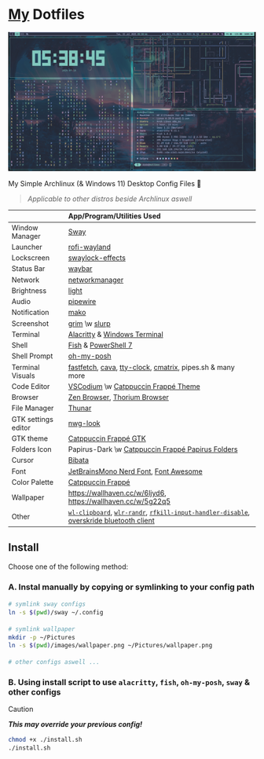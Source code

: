 # [My](https://github.com/ikhsan3adi) Dotfiles

![Preview](preview.png)

My Simple Archlinux (& Windows 11) Desktop Config Files 🍚

> _Applicable to other distros beside Archlinux aswell_

|                     | App/Program/Utilities Used                                                                                                                                                                                                                                                                  |
| :------------------ | :------------------------------------------------------------------------------------------------------------------------------------------------------------------------------------------------------------------------------------------------------------------------------------------ |
| Window Manager      | [Sway](https://swaywm.org/)                                                                                                                                                                                                                                                                 |
| Launcher            | [rofi-wayland](https://github.com/lbonn/rofi)                                                                                                                                                                                                                                               |
| Lockscreen          | [swaylock-effects](https://github.com/mortie/swaylock-effects)                                                                                                                                                                                                                              |
| Status Bar          | [waybar](https://github.com/Alexays/Waybar)                                                                                                                                                                                                                                                 |
| Network             | [networkmanager](https://archlinux.org/packages/?name=networkmanager)                                                                                                                                                                                                                       |
| Brightness          | [light](https://gitlab.com/dpeukert/light)                                                                                                                                                                                                                                                  |
| Audio               | [pipewire](https://pipewire.org/)                                                                                                                                                                                                                                                           |
| Notification        | [mako](https://github.com/emersion/mako)                                                                                                                                                                                                                                                    |
| Screenshot          | [grim](https://gitlab.freedesktop.org/emersion/grim) \w [slurp](https://github.com/emersion/slurp)                                                                                                                                                                                          |
| Terminal            | [Alacritty](https://github.com/alacritty/alacritty) & [Windows Terminal](https://github.com/microsoft/terminal)                                                                                                                                                                             |
| Shell               | [Fish](https://fishshell.com/) & [PowerShell 7](https://github.com/PowerShell/PowerShell)                                                                                                                                                                                                   |
| Shell Prompt        | [oh-my-posh](https://ohmyposh.dev/)                                                                                                                                                                                                                                                         |
| Terminal Visuals    | [fastfetch](https://github.com/fastfetch-cli/fastfetch/), [cava](https://github.com/karlstav/cava), [tty-clock](https://github.com/xorg62/tty-clock), [cmatrix](https://github.com/abishekvashok/cmatrix), pipes.sh & many more                                                             |
| Code Editor         | [VSCodium](https://vscodium.com/) \w [Catppuccin Frappé Theme](https://marketplace.visualstudio.com/items?itemName=Catppuccin.catppuccin-vsc-pack)                                                                                                                                          |
| Browser             | [Zen Browser](https://zen-browser.app/), [Thorium Browser](https://thorium.rocks/)                                                                                                                                                                                                          |
| File Manager        | [Thunar](https://docs.xfce.org/xfce/thunar/start)                                                                                                                                                                                                                                           |
| GTK settings editor | [nwg-look](https://github.com/nwg-piotr/nwg-look)                                                                                                                                                                                                                                           |
| GTK theme           | [Catppuccin Frappé GTK](https://github.com/catppuccin/gtk/blob/main/docs/USAGE.md)                                                                                                                                                                                                          |
| Folders Icon        | Papirus-Dark \w [Catppuccin Frappé Papirus Folders](https://github.com/catppuccin/papirus-folders)                                                                                                                                                                                          |
| Cursor              | [Bibata](https://github.com/ful1e5/Bibata_Cursor)                                                                                                                                                                                                                                           |
| Font                | [JetBrainsMono Nerd Font](https://www.nerdfonts.com/font-downloads), [Font Awesome](https://archlinux.org/packages/extra/any/otf-font-awesome/)                                                                                                                                             |
| Color Palette       | [Catppuccin Frappé](https://catppuccin.com/palette/)                                                                                                                                                                                                                                        |
| Wallpaper           | <https://wallhaven.cc/w/6ljyd6>, <https://wallhaven.cc/w/5g22q5>                                                                                                                                                                                                                            |
| Other               | [`wl-clipboard`](https://github.com/bugaevc/wl-clipboard), [`wlr-randr`](https://gitlab.freedesktop.org/emersion/wlr-randr), [`rfkill-input-handler-disable`](https://github.com/devkev/rfkill-input-handler-disable), [overskride bluetooth client](https://github.com/kaii-lb/overskride) |

## Install

Choose one of the following method:

### A. Instal manually by copying or symlinking to your config path

```sh
# symlink sway configs
ln -s $(pwd)/sway ~/.config

# symlink wallpaper
mkdir -p ~/Pictures
ln -s $(pwd)/images/wallpaper.png ~/Pictures/wallpaper.png

# other configs aswell ...
```

### B. Using install script to use `alacritty`, `fish`, `oh-my-posh`, `sway` & other configs

> [!CAUTION]
> _**This may override your previous config!**_
>
> ```sh
> chmod +x ./install.sh
> ./install.sh
> ```
